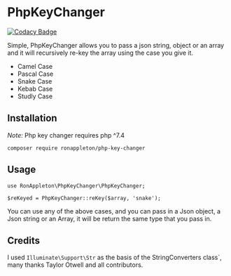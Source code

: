 # PhpKeyChanger

[![Codacy Badge](https://app.codacy.com/project/badge/Grade/61abb04599ea49acb623962f171b330e)](https://www.codacy.com/manual/ronappleton/php-key-changer?utm_source=github.com&amp;utm_medium=referral&amp;utm_content=ronappleton/php-key-changer&amp;utm_campaign=Badge_Grade)

Simple, PhpKeyChanger allows you to pass a json string, object or an array and it will recursively re-key the array using the case you give it.

-   Camel Case
-   Pascal Case
-   Snake Case
-   Kebab Case
-   Studly Case

## Installation

*Note:* Php key changer requires php ^7.4

`composer require ronappleton/php-key-changer`

## Usage

`use RonAppleton\PhpKeyChanger\PhpKeyChanger;`

`$reKeyed = PhpKeyChanger::reKey($array, 'snake');`

You can use any of the above cases, and you can pass in a Json object, a Json string or an Array, it will be return the same type that you pass in.

## Credits

I used `Illuminate\Support\Str` as the basis of the StringConverters class`, many thanks Taylor Otwell and all contributors.
